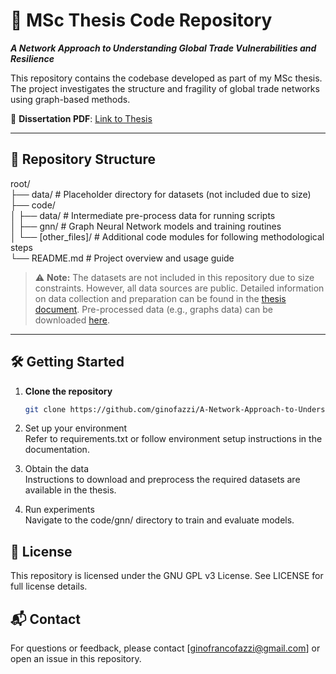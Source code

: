 # 📘 MSc Thesis Code Repository  
**_A Network Approach to Understanding Global Trade Vulnerabilities and Resilience_**

This repository contains the codebase developed as part of my MSc thesis. The project investigates the structure and fragility of global trade networks using graph-based methods.

📄 **Dissertation PDF**: [Link to Thesis](#)  

---

## 📂 Repository Structure

root/ <br>
├── data/ # Placeholder directory for datasets (not included due to size) <br>
├── code/ <br>
│ ├── data/ # Intermediate pre-process data for running scripts <br>
│ ├── gnn/ # Graph Neural Network models and training routines <br>
│ └── [other_files]/ # Additional code modules for following methodological steps <br>
└── README.md # Project overview and usage guide <br>


> ⚠️ **Note:** The datasets are not included in this repository due to size constraints. However, all data sources are public. Detailed information on data collection and preparation can be found in the [thesis document](#). Pre-processed data (e.g., graphs data) can be downloaded [here](https://drive.google.com/file/d/1YMAUwrQ1Qh7JIKm1lzjtED0fNzx9GPi8/view?usp=drive_link).

---

## 🛠️ Getting Started

1. **Clone the repository**  
   ```bash
   git clone https://github.com/ginofazzi/A-Network-Approach-to-Understanding-Global-Trade-Vulnerabilities-and-Resilience.git

2. Set up your environment <br>
Refer to requirements.txt or follow environment setup instructions in the documentation.

3. Obtain the data <br>
Instructions to download and preprocess the required datasets are available in the thesis.

4. Run experiments <br>
Navigate to the code/gnn/ directory to train and evaluate models.

## 📜 License
This repository is licensed under the GNU GPL v3 License.
See LICENSE for full license details.

## 📬 Contact
For questions or feedback, please contact [ginofrancofazzi@gmail.com] or open an issue in this repository.
